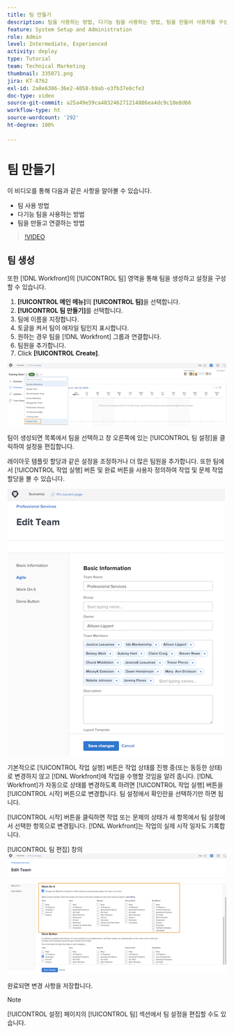 ```yaml
---
title: 팀 만들기
description: 팀을 사용하는 방법, 다기능 팀을 사용하는 방법, 팀을 만들어 사용자를 구성하고 권한을 부여하는 방법을 알아봅니다.
feature: System Setup and Administration
role: Admin
level: Intermediate, Experienced
activity: deploy
type: Tutorial
team: Technical Marketing
thumbnail: 335071.png
jira: KT-8762
exl-id: 2a8e6306-36e2-4058-b9ab-e3fb37e6cfe3
doc-type: video
source-git-commit: a25a49e59ca483246271214886ea4dc9c10e8d66
workflow-type: ht
source-wordcount: '292'
ht-degree: 100%

---
```


# 팀 만들기

이 비디오를 통해 다음과 같은 사항을 알아볼 수 있습니다.

* 팀 사용 방법
* 다기능 팀을 사용하는 방법
* 팀을 만들고 연결하는 방법

>[!VIDEO](https://video.tv.adobe.com/v/335071/?quality=12&learn=on)

## 팀 생성

또한 [!DNL Workfront]의 [!UICONTROL 팀] 영역을 통해 팀을 생성하고 설정을 구성할 수 있습니다.

1. **[!UICONTROL 메인 메뉴]**&#x200B;의 **[!UICONTROL 팀]**&#x200B;을 선택합니다.
1. **[!UICONTROL 팀 만들기]**&#x200B;를 선택합니다.
1. 팀에 이름을 지정합니다.
1. 토글을 켜서 팀이 애자일 팀인지 표시합니다.
1. 원하는 경우 팀을 [!DNL Workfront] 그룹과 연결합니다.
1. 팀원을 추가합니다.
1. Click **[!UICONTROL Create]**.

![[!UICONTROL 팀] 페이지의 팀 메뉴](assets/admin-fund-create-team.png)

팀이 생성되면 목록에서 팀을 선택하고 창 오른쪽에 있는 [!UICONTROL 팀 설정]을 클릭하여 설정을 편집합니다.

레이아웃 템플릿 할당과 같은 설정을 조정하거나 더 많은 팀원을 추가합니다. 또한 팀에서 [!UICONTROL 작업 실행] 버튼 및 완료 버튼을 사용자 정의하여 작업 및 문제 작업 할당을 볼 수 있습니다.

![[!UICONTROL 팀 편집] 창](assets/admin-fund-team-settings.png)

기본적으로 [!UICONTROL 작업 실행] 버튼은 작업 상태를 진행 중(또는 동등한 상태)로 변경하지 않고 [!DNL Workfront]에 작업을 수행할 것임을 알려 줍니다. [!DNL Workfront]가 자동으로 상태를 변경하도록 하려면 [!UICONTROL 작업 실행] 버튼을 [!UICONTROL 시작] 버튼으로 변경합니다. 팀 설정에서 확인란을 선택하기만 하면 됩니다.

[!UICONTROL 시작] 버튼을 클릭하면 작업 또는 문제의 상태가 새 항목에서 팀 설정에서 선택한 항목으로 변경됩니다. [!DNL Workfront]는 작업의 실제 시작 일자도 기록합니다.

[!UICONTROL 팀 편집] 창의 ![[!UICONTROL 작업 실행] 섹션](assets/admin-fund-start-button-team.png)

완료되면 변경 사항을 저장합니다.


>[!NOTE]
>
>[!UICONTROL 설정] 페이지의 [!UICONTROL 팀] 섹션에서 팀 설정을 편집할 수도 있습니다.

<!---
learn more URLs
Create a team
Work On It and Done button overview
--->
